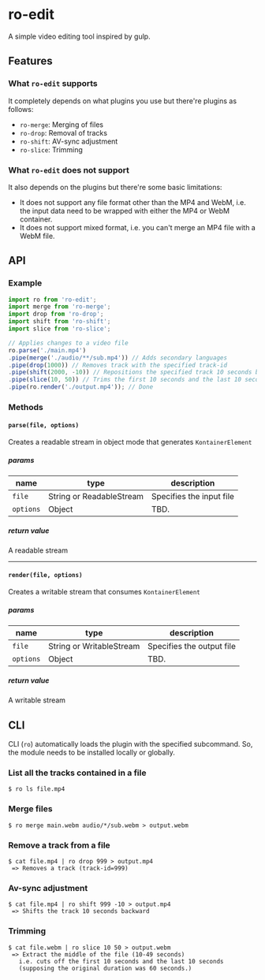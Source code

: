 # ro-edit
A simple video editing tool inspired by gulp.

## Features

### What `ro-edit` supports
It completely depends on what plugins you use but there're plugins as follows:
* `ro-merge`: Merging of files
* `ro-drop`: Removal of tracks
* `ro-shift`: AV-sync adjustment
* `ro-slice`: Trimming

### What `ro-edit` does not support
It also depends on the plugins but there're some basic limitations:
* It does not support any file format other than the MP4 and WebM, i.e. the input data need to be wrapped with either the MP4 or WebM container.
* It does not support mixed format, i.e. you can't merge an MP4 file with a WebM file.

## API

### Example
```js
import ro from 'ro-edit';
import merge from 'ro-merge';
import drop from 'ro-drop';
import shift from 'ro-shift';
import slice from 'ro-slice';

// Applies changes to a video file
ro.parse('./main.mp4')
.pipe(merge('./audio/**/sub.mp4')) // Adds secondary languages
.pipe(drop(1000)) // Removes track with the specified track-id
.pipe(shift(2000, -10)) // Repositions the specified track 10 seconds backward
.pipe(slice(10, 50)) // Trims the first 10 seconds and the last 10 seconds
.pipe(ro.render('./output.mp4')); // Done
```

### Methods

#### `parse(file, options)`
Creates a readable stream in object mode that generates `KontainerElement`

##### params

| name | type | description |
|---|---|---|
| `file` | String or ReadableStream | Specifies the input file |
| `options` | Object| TBD. |

##### return value
A readable stream

---
#### `render(file, options)`
Creates a writable stream that consumes `KontainerElement`

##### params
| name | type | description |
|---|---|---|
| `file` | String or WritableStream| Specifies the output file |
| `options` | Object| TBD. |

##### return value
A writable stream

## CLI
CLI (`ro`) automatically loads the plugin with the specified subcommand. So, the module needs to be installed locally or globally.


### List all the tracks contained in a file
```
$ ro ls file.mp4
```

### Merge files
```
$ ro merge main.webm audio/*/sub.webm > output.webm
```

### Remove a track from a file
```
$ cat file.mp4 | ro drop 999 > output.mp4
 => Removes a track (track-id=999)
```

### Av-sync adjustment
```
$ cat file.mp4 | ro shift 999 -10 > output.mp4
 => Shifts the track 10 seconds backward
```

### Trimming
```
$ cat file.webm | ro slice 10 50 > output.webm
 => Extract the middle of the file (10-49 seconds)
   i.e. cuts off the first 10 seconds and the last 10 seconds
   (supposing the original duration was 60 seconds.)
```
